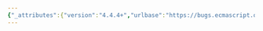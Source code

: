 ```yaml
---
{"_attributes":{"version":"4.4.4+","urlbase":"https://bugs.ecmascript.org/","maintainer":"dherman@mozilla.com"},"bug":{"bug_id":3328,"creation_ts":"2014-11-13 08:38:00 -0800","short_desc":"7.3.4 CreateDataPropertyOrThrow, 7.3.3 CreateDataProperty: Wrong font style in NOTE","delta_ts":"2014-12-07 14:35:04 -0800","product":"Draft for 6th Edition","component":"editorial issue","version":"Rev 28: October 14, 2014 Draft","rep_platform":"All","op_sys":"All","bug_status":"RESOLVED","resolution":"FIXED","priority":"Normal","bug_severity":"normal","everconfirmed":true,"reporter":{"uid":"andrebargull","name":"André Bargull"},"assigned_to":{"uid":"allen","name":"Allen Wirfs-Brock"},"long_desc":[{"commentid":10577,"comment_count":0,"who":{"uid":"andrebargull","name":"André Bargull"},"bug_when":"2014-11-13 08:38:52 -0800","thetext":"7.3.4  CreateDataPropertyOrThrow (O, P, V)\n7.3.3  CreateDataProperty (O, P, V)\n\n\"O\" should be in italic instead of bold font style."},{"commentid":10778,"comment_count":1,"who":{"uid":"allen","name":"Allen Wirfs-Brock"},"bug_when":"2014-12-05 11:07:39 -0800","thetext":"fixed in rev29 editor's draft"},{"commentid":10881,"comment_count":2,"who":{"uid":"allen","name":"Allen Wirfs-Brock"},"bug_when":"2014-12-07 14:35:04 -0800","thetext":"fixed in rev29"}]}}
---
```

